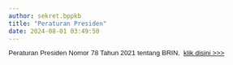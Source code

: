 ```yaml
---
author: sekret.bppkb
title: "Peraturan Presiden"
date: 2024-08-01 03:49:50
---
```

<p style="line-height: 1.1;"><span style="font-size: 10pt; font-family: arial, helvetica, sans-serif;"><span style="vertical-align: inherit;"><span style="vertical-align: inherit;">Peraturan Presiden Nomor 78 Tahun 2021 tentang BRIN,&nbsp; </span></span><a href="https://drive.google.com/file/d/1m7NvTrLzGLtsDh4Is1C7fKbdsjYiSKd0/view?usp=sharing"><span style="vertical-align: inherit;"><span style="vertical-align: inherit;">klik disini &gt;&gt;&gt;</span></span></a></span></p>
